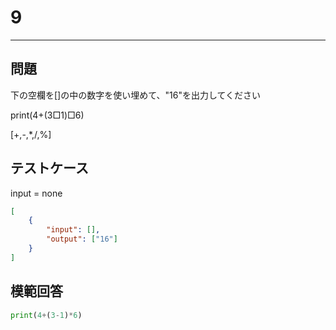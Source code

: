 # 9

---
## 問題

下の空欄を[]の中の数字を使い埋めて、"16"を出力してください

print(4+(3□1)□6)

[+,-,*,/,%]
## テストケース
input = none
```json
[
	{
		"input": [],
		"output": ["16"]
  	}
]
```

## 模範回答
```python
print(4+(3-1)*6)
```